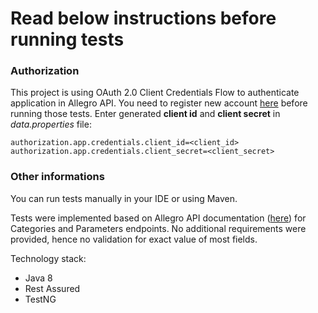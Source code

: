 # Read below instructions before running tests

### Authorization
This project is using OAuth 2.0 Client Credentials Flow to authenticate application in Allegro API.
You need to register new account [here](https://apps.developer.allegro.pl/new) before running those tests.
Enter generated **client id** and **client secret** in *data.properties* file:
```
authorization.app.credentials.client_id=<client_id>
authorization.app.credentials.client_secret=<client_secret>
```

### Other informations

You can run tests manually in your IDE or using Maven.

Tests were implemented based on Allegro API documentation ([here](https://developer.allegro.pl/documentation/#tag/Categories-and-parameters))
for Categories and Parameters endpoints. No additional requirements were provided, 
hence no validation for exact value of most fields.

Technology stack:
* Java 8
* Rest Assured 
* TestNG
